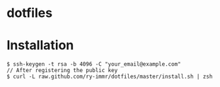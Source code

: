 # dotfiles

# Installation

```
$ ssh-keygen -t rsa -b 4096 -C "your_email@example.com"
// After registering the public key
$ curl -L raw.github.com/ry-immr/dotfiles/master/install.sh | zsh
```
